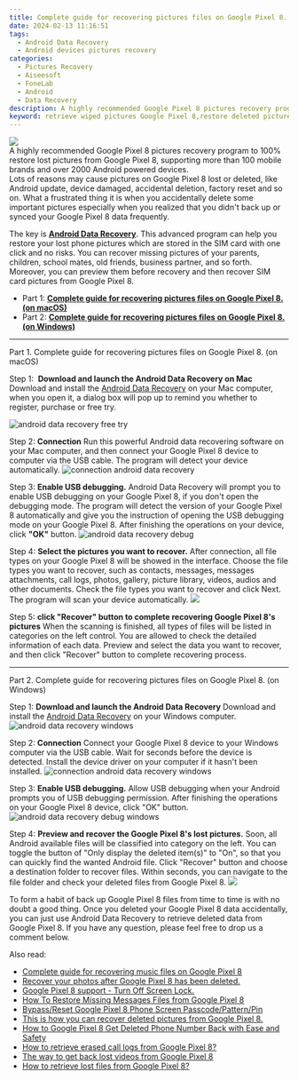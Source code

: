 ```yaml
---
title: Complete guide for recovering pictures files on Google Pixel 8.
date: 2024-02-13 11:16:51
tags: 
  - Android Data Recovery
  - Android devices pictures recovery
categories: 
  - Pictures Recovery
  - Aiseesoft
  - FoneLab
  - Android
  - Data Recovery
description: A highly recommended Google Pixel 8 pictures recovery program to 100% restore lost pictures from Google Pixel 8, supporting more than 100 mobile brands and over 2000 Android powered devices.
keyword: retrieve wiped pictures Google Pixel 8,restore deleted pictures on Google Pixel 8,undelete pictures from Google Pixel 8,Google Pixel 8 pictures recovery,android pictures retrieval,save erased pictures from Google Pixel 8,get back deleted pictures from Google Pixel 8 android,how can i get pictures back on Google Pixel 8,how can i find my deleted pictures Google Pixel 8,Google Pixel 8 reset but recover pictures,Google Pixel 8 pictures recovery software,Google Pixel 8 issues with pictures deleted
---
```


<img src="https://img0mobiles.techidaily.com/images/best-assets/devices/google/google-pixel-8/2.jpg" class="atpl-imgstyle"  />

<div class="atpl-content atpl-for-fonelab-android recover-pictures">

<div class="atpl-post-description-part-1">
A highly recommended Google Pixel 8 pictures recovery program to 100% restore lost pictures from Google Pixel 8, supporting more than 100 mobile brands and over 2000 Android powered devices.
</div>

<div class="atpl-post-description-part-2">
<div class="tpl-content-sub-paragraph-question">
  Lots of reasons may cause pictures on Google Pixel 8 lost or deleted, like Android update, device damaged, accidental deletion, factory reset and so on. What a frustrated thing it is when you accidentally delete some important pictures especially when you realized that you didn't back up or synced your Google Pixel 8 data frequently.
</div>

</div>

<div class="atpl-post-description-part-3">
<div class="tpl-content-sub-paragraph-normal">
    <p>
        The key is <a href="https://tools.techidaily.com/aiseesoft-android-data-recovery/" target="_blank" rel="noopener"><strong>Android Data Recovery</strong></a>. This advanced program can help you restore your lost phone pictures which are stored in the SIM card with one click and no risks. You can recover missing pictures of your parents, children, school mates, old friends, business partner, and so forth. Moreover, you can preview them before recovery and then recover SIM card pictures from Google Pixel 8.
    </p>
</div>
</div>

<ul>
  <li>Part 1: <strong><a href="#p1"> Complete guide for recovering pictures files on Google Pixel 8.  (on macOS)</a></strong></li>
  <li>Part 2: <strong><a href="#p2"> Complete guide for recovering pictures files on Google Pixel 8.  (on Windows)</a></strong></li>
</ul>



<!-- Part 1 -->
<a id="p1" name="p1" ></a><hr>

<div>
  <span class="atpl-step-part-style">Part 1. Complete guide for recovering pictures files on Google Pixel 8. (on macOS)</span>
</div>  

<span class="atpl-stepstyle-a"><span>Step 1: </span></span> <strong>Download and launch the Android Data Recovery on Mac</strong>
Download and install the <a href="https://tools.techidaily.com/aiseesoft-android-data-recovery/" target="_blank" rel="noopener">Android Data Recovery</a> on your Mac computer, when you open it, a dialog box will pop up to remind you whether to register, purchase or free try.

<img src="https://tools.techidaily.com/images/apps/aiseesoft/android-data-recovery/mac-free-try.png" class="atpl-imgstyle" alt="android data recovery free try" />

<span class="atpl-stepstyle-a"><span>Step 2: </span></span> <strong>Connection</strong>
Run this powerful Android data recovering software on your Mac computer, and then connect your Google Pixel 8 device to computer via the USB cable. The program will detect your device automatically.
<img src="https://tools.techidaily.com/images/apps/aiseesoft/android-data-recovery/mac-connection-interface.jpg" class="atpl-imgstyle" alt="connection android data recovery" />

<span class="atpl-stepstyle-a"><span>Step 3: </span></span> <strong>Enable USB debugging.</strong>
Android Data Recovery will prompt you to enable USB debugging on your Google Pixel 8, if you don't open the debugging mode. The program will detect the version of your Google Pixel 8 automatically and give you the instruction of opening the USB debugging mode on your Google Pixel 8. After finishing the operations on your device, click <strong>"OK"</strong> button.
<img src="https://tools.techidaily.com/images/apps/aiseesoft/android-data-recovery/mac-android-usb-debug.jpg"  class="atpl-imgstyle" alt="android data recovery debug" />

<span class="atpl-stepstyle-a"><span>Step 4: </span></span> <strong>Select the pictures you want to recover.</strong>
After connection, all file types on your Google Pixel 8 will be showed in the interface. Choose the file types you want to recover, such as contacts, messages, messages attachments, call logs, photos, gallery, picture library, videos, audios and other documents. Check the file types you want to recover and click Next. The program will scan your device automatically.
<img src="https://tools.techidaily.com/images/apps/aiseesoft/android-data-recovery/mac-choose-type-photos.jpg" class="atpl-imgstyle"  />

<span class="atpl-stepstyle-a"><span>Step 5: </span></span> <strong>click "Recover" button to  complete recovering Google Pixel 8's pictures</strong>
When the scanning is finished, all types of files will be listed in categories on the left control. You are allowed to check the detailed information of each data. Preview and select the data you want to recover, and then click "Recover" button to complete recovering process.


<a id="p2" name="p2"></a><hr>

<!-- Part 2 -->
<div>
  <span class="atpl-step-part-style">Part 2. Complete guide for recovering pictures files on Google Pixel 8. (on Windows)</span>
</div>

<span class="atpl-stepstyle-a"><span>Step 1: </span></span> <strong>Download and launch the Android Data Recovery</strong>
Download and install the <a href="https://tools.techidaily.com/aiseesoft-android-data-recovery/" target="_blank" rel="noopener">Android Data Recovery</a> on your Windows computer.
<img src="https://tools.techidaily.com/images/apps/aiseesoft/android-data-recovery/win-start-interface.png"  class="atpl-imgstyle" alt="android data recovery windows" />

<span class="atpl-stepstyle-a"><span>Step 2: </span></span> <strong>Connection</strong>
Connect your Google Pixel 8 device to your Windows computer via the USB cable. Wait for seconds before the device is detected. Install the device driver on your computer if it hasn't been installed.
<img src="https://tools.techidaily.com/images/apps/aiseesoft/android-data-recovery/win-connection-interface.png" class="atpl-imgstyle" alt="connection android data recovery windows" />

<span class="atpl-stepstyle-a"><span>Step 3: </span></span> <strong>Enable USB debugging.</strong>
Allow USB debugging when your Android prompts you of USB debugging permission. After finishing the operations on your Google Pixel 8 device, click "OK" button.
<img src="https://tools.techidaily.com/images/apps/aiseesoft/android-data-recovery/win-android-usb-debug.png" class="atpl-imgstyle" alt="android data recovery debug windows" />

<span class="atpl-stepstyle-a"><span>Step 4: </span></span> <strong>Preview and recover the Google Pixel 8's lost pictures.</strong>
Soon, all Android available files will be classified into category on the left. You can toggle the button of "Only display the deleted item(s)" to "On", so that you can quickly find the wanted Android file. Click "Recover" button and choose a destination folder to recover files. Within seconds, you can navigate to the file folder and check your deleted files from Google Pixel 8.
<img src="https://tools.techidaily.com/images/apps/aiseesoft/android-data-recovery/win-recover-photos.png" class="atpl-imgstyle"  />

<div class="atpl-post-description-part-4">
<div class="tpl-content-sub-paragraph-normal">
  <p>
    To form a habit of back up Google Pixel 8 files from time to time is with no doubt a good thing. Once you deleted your Google Pixel 8 data accidentally, you can just use Android Data Recovery to retrieve deleted data from Google Pixel 8. If you have any question, please feel free to drop us a comment below.
  </p>
</div>
</div>

<ins class="adsbygoogle"
     style="display:block"
     data-ad-client="ca-pub-7571918770474297"
     data-ad-slot="8358498916"
     data-ad-format="auto"
     data-full-width-responsive="true"></ins>

<span class="atpl-alsoreadstyle">Also read:</span>
<div><ul>
<li><a href="/complete-guide-for-recovering-music-files-on-google-pixel-8-by-fonelab-android-recover-music/" target="_blank" rel="noopener"><u>Complete guide for recovering music files on Google Pixel 8</u></a></li>
<li><a href="/recover-your-photos-after-google-pixel-8-has-been-deleted-by-fonelab-android-recover-photos/" target="_blank" rel="noopener"><u>Recover your photos after Google Pixel 8 has been deleted.</u></a></li>
<li><a href="/google-pixel-8-support-turn-off-screen-lock-by-drfone-android-unlock-android-unlock/" target="_blank" rel="noopener"><u>Google Pixel 8 support - Turn Off Screen Lock.</u></a></li>
<li><a href="/how-to-restore-missing-messages-files-from-google-pixel-8-by-fonelab-android-recover-messages/" target="_blank" rel="noopener"><u>How To  Restore Missing Messages Files from Google Pixel 8</u></a></li>
<li><a href="/bypass-reset-google-pixel-8-phone-screen-passcode-pattern-pin-by-drfone-android-unlock-android-unlock/" target="_blank" rel="noopener"><u>Bypass/Reset Google Pixel 8 Phone Screen Passcode/Pattern/Pin</u></a></li>
<li><a href="/this-is-how-you-can-recover-deleted-pictures-from-google-pixel-8-by-fonelab-android-recover-pictures/" target="_blank" rel="noopener"><u>This is how you can recover deleted pictures from Google Pixel 8.</u></a></li>
<li><a href="/how-to-google-pixel-8-get-deleted-phone-number-back-with-ease-and-safety-by-fonelab-android-recover-contacts/" target="_blank" rel="noopener"><u>How to Google Pixel 8 Get Deleted Phone Number Back with Ease and Safety</u></a></li>
<li><a href="/how-to-retrieve-erased-call-logs-from-google-pixel-8-by-fonelab-android-recover-call-logs/" target="_blank" rel="noopener"><u>How to retrieve erased call logs from Google Pixel 8?</u></a></li>
<li><a href="/the-way-to-get-back-lost-videos-from-google-pixel-8-by-fonelab-android-recover-video/" target="_blank" rel="noopener"><u>The way to get back lost videos from Google Pixel 8</u></a></li>
<li><a href="/how-to-retrieve-lost-files-from-google-pixel-8-by-fonelab-android-recover-data/" target="_blank" rel="noopener"><u>How to retrieve lost files from Google Pixel 8?</u></a></li>
</ul></div>

</div>
